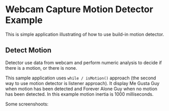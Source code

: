 # Webcam Capture Motion Detector Example

This is simple application illustrating of how to use build-in motion detector.
 
## Detect Motion

Detector use data from webcam and perform numeric analysis to decide if there 
is a motion, or there is none.

This sample application uses ```while / isMotion()``` approach (the second way
to use motion detector is listener approach). It display Me Gusta Guy when motion
has been detected and Forever Alone Guy when no motion has been detected. In this
example motion inertia is 1000 milliseconds. 

Some screenshoots:


